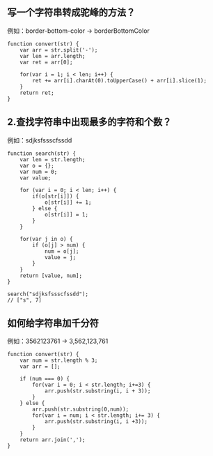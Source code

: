## 写一个字符串转成驼峰的方法？
例如：border-bottom-color -> borderBottomColor

```
function convert(str) {
	var arr = str.split('-');
	var len = arr.length;
	var ret = arr[0];
	
	for(var i = 1; i < len; i++) {
		ret += arr[i].charAt(0).toUpperCase() + arr[i].slice(1);
	}
	return ret;
}
```

## 2.查找字符串中出现最多的字符和个数？

例如：sdjksfssscfssdd

```
function search(str) {
	var len = str.length;
	var o = {};
	var num = 0;
	var value;
	
	for (var i = 0; i < len; i++) {
		if(o[str[i]]) {
			o[str[i]] += 1;
		} else {
			o[str[i]] = 1;
		}
	}
	
	for(var j in o) {
		if (o[j] > num) {
			num = o[j];
			value = j;
		}
	}
	return [value, num];
}

search("sdjksfssscfssdd");
// ["s", 7]
```

## 如何给字符串加千分符
例如：3562123761 -> 3,562,123,761

```
function convert(str) {
	var num = str.length % 3;
	var arr = [];
	
	if (num === 0) {
		for(var i = 0; i < str.length; i+=3) {
			arr.push(str.substring(i, i + 3));
		}
	} else {
		arr.push(str.substring(0,num));
		for(var i = num; i < str.length; i+= 3) {
			arr.push(str.substring(i, i +3));
		}
	}
	return arr.join(',');
}
```




